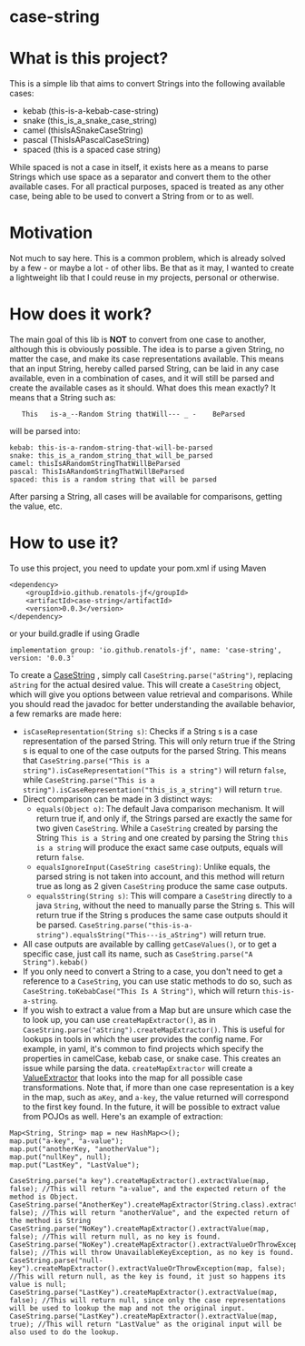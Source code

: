 # case-string

# What is this project?
This is a simple lib that aims to convert Strings into the following available cases:
- kebab (this-is-a-kebab-case-string)
- snake (this_is_a_snake_case_string)
- camel (thisIsASnakeCaseString)
- pascal (ThisIsAPascalCaseString)
- spaced (this is a spaced case string)

While spaced is not a case in itself, it exists here as a means to parse Strings which use space as a separator and convert
them to the other available cases. For all practical purposes, spaced is treated as any other case, being able to be used
to convert a String from or to as well.

# Motivation
Not much to say here. This is a common problem, which is already solved by a few - or maybe a lot - of other libs. Be that as it
may, I wanted to create a lightweight lib that I could reuse in my projects, personal or otherwise.

# How does it work?
The main goal of this lib is **NOT** to convert from one case to another, although this is obviously possible. 
The idea is to parse a given String, no matter the case, and make its case representations available. This means that
an input String, hereby called parsed String, can be laid in any case available, even in a combination of cases, and it will
still be parsed and create the available cases as it should. What does this mean exactly? It means that a String such as:

```
   This   is-a_--Random String thatWill--- _ -    BeParsed
```

will be parsed into:

```
kebab: this-is-a-random-string-that-will-be-parsed
snake: this_is_a_random_string_that_will_be_parsed
camel: thisIsARandomStringThatWillBeParsed
pascal: ThisIsARandomStringThatWillBeParsed
spaced: this is a random string that will be parsed 
```

After parsing a String, all cases will be available for comparisons, getting the value, etc.

# How to use it?

To use this project, you need to update your pom.xml if using Maven
```
<dependency>
    <groupId>io.github.renatols-jf</groupId>
    <artifactId>case-string</artifactId>
    <version>0.0.3</version>
</dependency>
```

or your build.gradle if using Gradle
```
implementation group: 'io.github.renatols-jf', name: 'case-string', version: '0.0.3'
```

To create a [CaseString](https://github.com/renatols-jf/case-string/blob/master/src/main/java/io/github/renatolsjf/utils/string/casestring/CaseString.java)
, simply call `CaseString.parse("aString")`, replacing `aString` for the actual desired value. This will create
a `CaseString` object, which will give you options between value retrieval and comparisons. While you should read
the javadoc for better understanding the available behavior, a few remarks are made here:
- `isCaseRepresentation(String s)`: Checks if a String s is a case representation of the parsed String. This will
  only return true if the String s is equal to one of the case outputs for the parsed String. This means that
  `CaseString.parse("This is a string").isCaseRepresentation("This is a string")` will return `false`, while
  `CaseString.parse("This is a string").isCaseRepresentation("this_is_a_string")` will return `true`.
- Direct comparison can be made in 3 distinct ways:
  - `equals(Object o)`: The default Java comparison mechanism.  It will return true if, and only if, the Strings parsed
    are exactly the same for two given `CaseString`. While a `CaseString` created by parsing the String `This is a String`
    and one created by parsing the String `this is a string` will produce the exact same case outputs, equals will
    return `false`.
  - `equalsIgnoreInput(CaseString caseString)`: Unlike equals, the parsed string is not taken into account, and this
    method will return true as long as 2 given `CaseString` produce the same case outputs.
  - `equalsString(String s)`: This will compare a `CaseString` directly to a java `String`, without the need to manually
    parse the String s. This will return true if the String s produces the same case outputs should it be parsed.
    `CaseString.parse("this-is-a-string").equalsString("This---is_aString")` will return true.
- All case outputs are available by calling `getCaseValues()`, or to get a specific case, just call its name,
  such as `CaseString.parse("A String").kebab()`
- If you only need to convert a String to a case, you don't need to get a reference to a `CaseString`, you can use
  static methods to do so, such as `CaseString.toKebabCase("This Is A String")`, which will return `this-is-a-string`.
- If you wish to extract a value from a Map but are unsure which case the to look up, you can use `createMapExtractor()`,
  as in `CaseString.parse("aString").createMapExtractor()`. This is useful for lookups in tools in which the user provides
  the config name. For example, in yaml, it's common to find projects which specify the properties in camelCase, kebab case,
  or snake case. This creates an issue while parsing the data. `createMapExtractor` will create a 
  [ValueExtractor](https://github.com/renatols-jf/case-string/blob/master/src/main/java/io/github/renatolsjf/utils/string/casestring/ValueExtractor.java)
  that looks into the map for all possible case transformations. Note that, if more than one case representation is a key in the map,
  such as `aKey`, and `a-key`, the value returned will correspond to the first key found. In the future, it will be possible to extract
  value from POJOs as well. Here's an example of extraction:

```
Map<String, String> map = new HashMap<>();
map.put("a-key", "a-value");
map.put("anotherKey, "anotherValue");
map.put("nullKey", null);
map.put("LastKey", "LastValue");

CaseString.parse("a key").createMapExtractor().extractValue(map, false); //This will return "a-value", and the expected return of the method is Object.
CaseString.parse("AnotherKey").createMapExtractor(String.class).extractValue(map, false); //This will return "anotherValue", and the expected return of the method is String
CaseString.parse("NoKey").createMapExtractor().extractValue(map, false); //This will return null, as no key is found.
CaseString.parse("NoKey").createMapExtractor().extractValueOrThrowException(map, false); //This will throw UnavailableKeyException, as no key is found.
CaseString.parse("null-key").createMapExtractor().extractValueOrThrowException(map, false); //This will return null, as the key is found, it just so happens its value is null;
CaseString.parse("LastKey").createMapExtractor().extractValue(map, false); //This will return null, since only the case representations will be used to lookup the map and not the original input.
CaseString.parse("LastKey").createMapExtractor().extractValue(map, true); //This will return "LastValue" as the original input will be also used to do the lookup.
```
